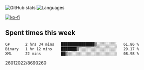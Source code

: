 ![GitHub stats](https://github-readme-stats.vercel.app/api?username=emipa606&theme=github_dark&show_icons=true) 
![Languages](https://github-readme-stats.vercel.app/api/top-langs/?username=emipa606&theme=github_dark&layout=compact)

[![ko-fi](https://ko-fi.com/img/githubbutton_sm.svg)](https://ko-fi.com/G2G55DDYD)

## Spent times this week
<!--START_SECTION:waka-->

```txt
C#       2 hrs 34 mins   ███████████████▒░░░░░░░░░   61.86 %
Binary   1 hr 12 mins    ███████▒░░░░░░░░░░░░░░░░░   29.17 %
XML      22 mins         ██▒░░░░░░░░░░░░░░░░░░░░░░   08.98 %
```

<!--END_SECTION:waka-->


26012022/8690260
